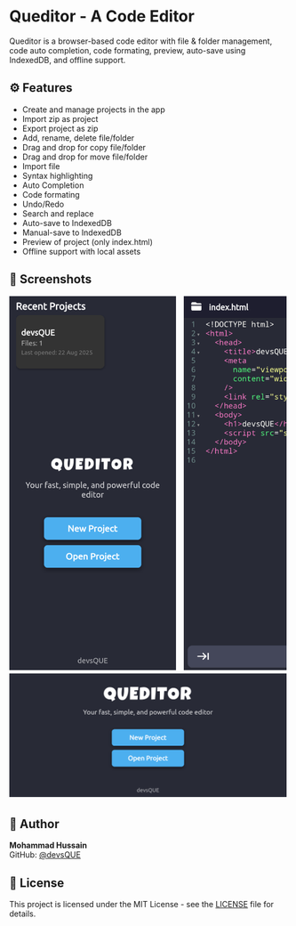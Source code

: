 # Queditor - A Code Editor

Queditor is a browser-based code editor with file & folder management, code auto completion, code formating, preview, auto-save using IndexedDB, and offline support.

## ⚙️ Features
- Create and manage projects in the app
- Import zip as project
- Export project as zip
- Add, rename, delete file/folder
- Drag and drop for copy file/folder
- Drag and drop for move file/folder
- Import file
- Syntax highlighting
- Auto Completion
- Code formating
- Undo/Redo
- Search and replace
- Auto-save to IndexedDB
- Manual-save to IndexedDB
- Preview of project (only index.html)
- Offline support with local assets

## 📸 Screenshots

<!-- Portrait Screenshots -->
<div style="overflow-x: auto; white-space: nowrap; display: inline-block; margin-right: 5px; ">
  <img src="assets/screenshots/home(port).png" alt="Homepage portrait" style="width:300px; display:inline-block; margin-right:10px;">
  <img src="assets/screenshots/editor(port).png" alt="Editor portrait" style="width:300px; display:inline-block; margin-right:10px;">
  <img src="assets/screenshots/preview(port).png" alt="Preview portrait" style="width:300px; display:inline-block; margin-right:10px;">
</div>

<!-- Landscape Screenshots -->
<div style="overflow-x: auto; white-space: nowrap; display: inline-block; margin-right: 5px; ">
<img src="assets/screenshots/home(land).png" alt="Homepage landscape" width="500">
<img src="assets/screenshots/editor(land).png" alt="Editor landscape" width="500">
<img src="assets/screenshots/preview(land).png" alt="Preview landscape" width="500">
</div>


## 👤 Author
**Mohammad Hussain**  
GitHub: [@devsQUE](https://github.com/devsQUE)

## 📜 License
This project is licensed under the MIT License - see the [LICENSE](LICENSE) file for details.
